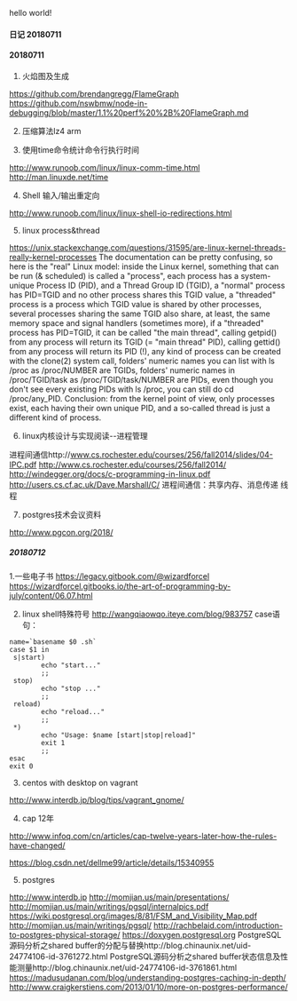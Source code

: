 hello world!

#### 日记 20180711

#### 20180711 

1. 火焰图及生成 

https://github.com/brendangregg/FlameGraph
https://github.com/nswbmw/node-in-debugging/blob/master/1.1%20perf%20%2B%20FlameGraph.md

2. 压缩算法lz4 arm

3. 使用time命令统计命令行执行时间

http://www.runoob.com/linux/linux-comm-time.html
http://man.linuxde.net/time

4. Shell 输入/输出重定向

http://www.runoob.com/linux/linux-shell-io-redirections.html

5. linux process&thread

https://unix.stackexchange.com/questions/31595/are-linux-kernel-threads-really-kernel-processes
The documentation can be pretty confusing, so here is the "real" Linux model:
inside the Linux kernel, something that can be run (& scheduled) is called a "process",
each process has a system-unique Process ID (PID), and a Thread Group ID (TGID),
a "normal" process has PID=TGID and no other process shares this TGID value,
a "threaded" process is a process which TGID value is shared by other processes,
several processes sharing the same TGID also share, at least, the same memory space and signal handlers (sometimes more),
if a "threaded" process has PID=TGID, it can be called "the main thread",
calling getpid() from any process will return its TGID (= "main thread" PID),
calling gettid() from any process will return its PID (!),
any kind of process can be created with the clone(2) system call,
folders' numeric names you can list with ls /proc as /proc/NUMBER are TGIDs,
folders' numeric names in /proc/TGID/task as /proc/TGID/task/NUMBER are PIDs,
even though you don't see every existing PIDs with ls /proc, you can still do cd /proc/any_PID.
Conclusion: from the kernel point of view, only processes exist, each having their own unique PID, and a so-called thread is just a different kind of process.

6. linux内核设计与实现阅读--进程管理

进程间通信http://www.cs.rochester.edu/courses/256/fall2014/slides/04-IPC.pdf
http://www.cs.rochester.edu/courses/256/fall2014/
http://windegger.org/docs/c-programming-in-linux.pdf
http://users.cs.cf.ac.uk/Dave.Marshall/C/
进程间通信：共享内存、消息传递
线程

7. postgres技术会议资料

http://www.pgcon.org/2018/


##### 20180712

1.一些电子书 
https://legacy.gitbook.com/@wizardforcel
https://wizardforcel.gitbooks.io/the-art-of-programming-by-july/content/06.07.html

2. linux shell特殊符号
http://wangqiaowqo.iteye.com/blog/983757
case语句：
```shell
name=`basename $0 .sh`
case $1 in
 s|start)
        echo "start..."
        ;;
 stop)
        echo "stop ..."
        ;;
 reload)
        echo "reload..."
        ;;
 *)
        echo "Usage: $name [start|stop|reload]"
        exit 1
        ;;
esac
exit 0
```

3. centos with desktop on vagrant

http://www.interdb.jp/blog/tips/vagrant_gnome/


4. cap 12年

http://www.infoq.com/cn/articles/cap-twelve-years-later-how-the-rules-have-changed/

https://blog.csdn.net/dellme99/article/details/15340955


5. postgres


http://www.interdb.jp
http://momjian.us/main/presentations/
http://momjian.us/main/writings/pgsql/internalpics.pdf
https://wiki.postgresql.org/images/8/81/FSM_and_Visibility_Map.pdf
http://momjian.us/main/writings/pgsql/
http://rachbelaid.com/introduction-to-postgres-physical-storage/
https://doxygen.postgresql.org
PostgreSQL源码分析之shared buffer的分配与替换http://blog.chinaunix.net/uid-24774106-id-3761272.html
PostgreSQL源码分析之shared buffer状态信息及性能测量http://blog.chinaunix.net/uid-24774106-id-3761861.html
https://madusudanan.com/blog/understanding-postgres-caching-in-depth/
http://www.craigkerstiens.com/2013/01/10/more-on-postgres-performance/









